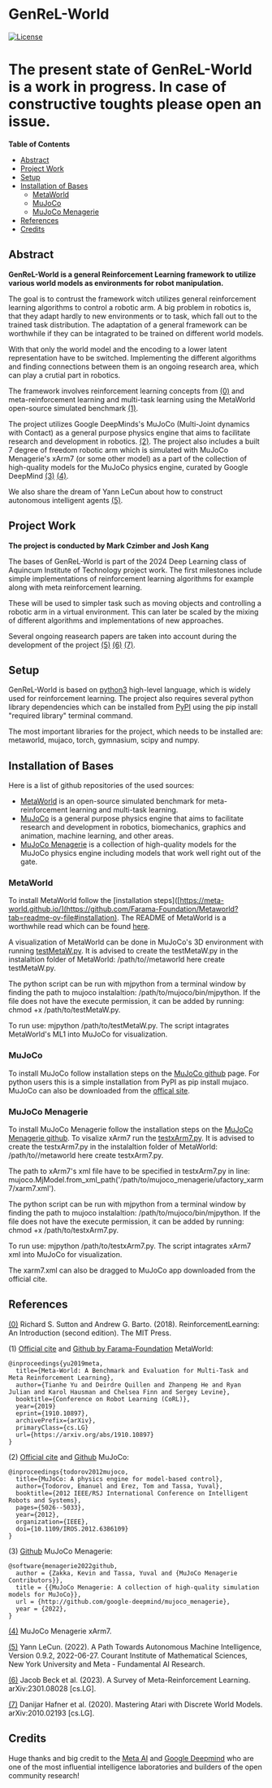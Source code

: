 # GenReL-World
[![License](https://img.shields.io/badge/license-MIT-blue.svg)](https://github.com/CIMBIBOY/GenRel-MetaWorld/blob/master/LICENSE)

# The present state of GenReL-World is a work in progress. In case of constructive toughts please open an issue.

__Table of Contents__
- [Abstract](#abstract)
- [Project Work](#project)
- [Setup](#setup)
- [Installation of Bases](#installation-of-bases)
  * [MetaWorld](#metaworld)
  * [MuJoCo](#mujoco)
  * [MuJoCo Menagerie](#menagerie)
- [References](#references)
- [Credits](#credits)

## Abstract

__GenReL-World is a general Reinforcement Learning framework to utilize various world models as environments for robot manipulation.__

The goal is to contrust the framework witch utilizes general reinforcement learning algorithms to control a robotic arm. A big problem in robotics is, that they adapt hardly to new environments or to task, which fall out to the trained task distribution. 
The adaptation of a general framework can be worthwhile if they can be intagrated to be trained on different world models. 

With that only the world model and the encoding to a lower latent representation have to be switched. 
Implementing the different algorithms and finding connections between them is an ongoing research area, which can play a crutial part in robotics. 

The framework involves reinforcement learning concepts from [(0)](https://www.andrew.cmu.edu/course/10-703/textbook/BartoSutton.pdf) and meta-reinforcement learning and multi-task learning using the MetaWorld open-source simulated benchmark [(1)](https://meta-world.github.io/). 

The project utilizes Google DeepMinds's MuJoCo (Multi-Joint dynamics with Contact) as a general purpose physics engine that aims to facilitate research and development in robotics. [(2)](https://mujoco.org/). The project also includes a built 7 degree of freedom robotic arm which is simulated with MuJoCo Menagerie's xArm7 (or some other model) as a part of the collection of high-quality models for the MuJoCo physics engine, curated by Google DeepMind [(3)](https://github.com/google-deepmind/mujoco_menagerie) [(4)](https://github.com/google-deepmind/mujoco_menagerie/tree/main/ufactory_xarm7). 

We also share the dream of Yann LeCun about how to construct autonomous intelligent agents [(5)](https://openreview.net/pdf?id=BZ5a1r-kVsf).

## Project Work 

__The project is conducted by Mark Czimber and Josh Kang__

The bases of GenReL-World is part of the 2024 Deep Learning class of Aquincum Institute of Technology project work. 
The first milestones include simple implementations of reinforcement learning algorithms for example along with meta reinforcement learning. 

These will be used to simpler task such as moving objects and controlling a robotic arm in a virtual environment. 
This can later be scaled by the mixing of different algorithms and implementations of new approaches. 

Several ongoing reasearch papers are taken into account during the development of the project [(5)](https://openreview.net/pdf?id=BZ5a1r-kVsf) [(6)](https://arxiv.org/abs/2301.08028) [(7)](https://arxiv.org/abs/2010.02193).  

## Setup

GenReL-World is based on [python3](https://www.python.org/downloads/) high-level language, which is widely used for reinforcement learning. 
The project also requires several python library dependencies which can be installed from [PyPI](https://pypi.org/) using the pip install "required library" terminal command. 

The most important libraries for the project, which needs to be installed are: metaworld, mujaco, torch, gymnasium, scipy and numpy.

## Installation of Bases
Here is a list of github repositories of the used sources: 

* [MetaWorld](https://meta-world.github.io/) is an open-source simulated benchmark for meta-reinforcement learning and multi-task learning. 
* [MuJoCo](https://github.com/google-deepmind/mujoco) is a general purpose physics engine that aims to facilitate research and development in robotics, biomechanics, graphics and animation, machine learning, and other areas. 
* [MuJoCo Menagerie](https://github.com/google-deepmind/mujoco_menagerie) is a collection of high-quality models for the MuJoCo physics engine including models that work well right out of the gate.

### MetaWorld
To install MetaWorld follow the [installation steps]([https://meta-world.github.io/](https://github.com/Farama-Foundation/Metaworld?tab=readme-ov-file#installation).
The README of MetaWorld is a worthwhile read which can be found [here](https://github.com/Farama-Foundation/Metaworld/blob/master/README.md).

A visualization of MetaWorld can be done in MuJoCo's 3D environment with running [testMetaW.py](https://github.com/CIMBIBOY/GenReL-World/blob/main/testMetaW.py). 
It is advised to create the testMetaW.py in the instalaltion folder of MetaWorld: /path/to//metaworld here create testMetaW.py. 

The python script can be run with mjpython from a terminal window by finding the path to mujoco instalaltion: /path/to/mujoco/bin/mjpython. 
If the file does not have the execute permission, it can be added by running: chmod +x /path/to/testMetaW.py. 

To run use: mjpython /path/to/testMetaW.py. The script intagrates MetaWorld's ML1 into MuJoCo for visualization. 

### MuJoCo
To install MuJoCo follow installation steps on the [MuJoCo github](https://github.com/google-deepmind/mujoco) page. 
For python users this is a simple installation from PyPI as pip install mujaco. 
MuJoCo can also be downloaded from the [offical site](https://mujoco.org/).

### MuJoCo Menagerie
To install MuJoCo Menagerie follow the installation steps on the [MuJoCo Menagerie github](https://github.com/google-deepmind/mujoco_menagerie/tree/main?tab=readme-ov-file#installation-and-usage). To visalize xArm7 run the [testxArm7.py](https://github.com/CIMBIBOY/GenReL-World/blob/main/testxArm7.py). 
It is advised to create the testxArm7.py in the instalaltion folder of MetaWorld: /path/to//metaworld here create testxArm7.py.

The path to xArm7's xml file have to be specified in testxArm7.py in line: 
mujoco.MjModel.from_xml_path('/path/to/mujoco_menagerie/ufactory_xarm7/xarm7.xml'). 

The python script can be run with mjpython from a terminal window by finding the path to mujoco instalaltion: /path/to/mujoco/bin/mjpython. If the file does not have the execute permission, it can be added by running: chmod +x /path/to/testxArm7.py. 

To run use: mjpython /path/to/testxArm7.py. The script intagrates xArm7 xml into MuJoCo for visualization. 

The xarm7.xml can also be dragged to MuJoCo app downloaded from the official cite.

## References 

[(0)](https://www.andrew.cmu.edu/course/10-703/textbook/BartoSutton.pdf) Richard S. Sutton and Andrew G. Barto. (2018). ReinforcementLearning: An Introduction (second edition). The MIT Press. 

(1) [Official cite](https://meta-world.github.io/) and
[Github by Farama-Foundation](https://github.com/Farama-Foundation/Metaworld)
MetaWorld: 
```
@inproceedings{yu2019meta,
  title={Meta-World: A Benchmark and Evaluation for Multi-Task and Meta Reinforcement Learning},
  author={Tianhe Yu and Deirdre Quillen and Zhanpeng He and Ryan Julian and Karol Hausman and Chelsea Finn and Sergey Levine},
  booktitle={Conference on Robot Learning (CoRL)},
  year={2019}
  eprint={1910.10897},
  archivePrefix={arXiv},
  primaryClass={cs.LG}
  url={https://arxiv.org/abs/1910.10897}
}
```

(2) [Official cite](https://mujoco.org/) and
[Github](https://github.com/google-deepmind/mujoco)
MuJoCo: 
```
@inproceedings{todorov2012mujoco,
  title={MuJoCo: A physics engine for model-based control},
  author={Todorov, Emanuel and Erez, Tom and Tassa, Yuval},
  booktitle={2012 IEEE/RSJ International Conference on Intelligent Robots and Systems},
  pages={5026--5033},
  year={2012},
  organization={IEEE},
  doi={10.1109/IROS.2012.6386109}
}
```

(3) [Github](https://github.com/google-deepmind/mujoco_menagerie)
MuJoCo Menagerie:
```
@software{menagerie2022github,
  author = {Zakka, Kevin and Tassa, Yuval and {MuJoCo Menagerie Contributors}},
  title = {{MuJoCo Menagerie: A collection of high-quality simulation models for MuJoCo}},
  url = {http://github.com/google-deepmind/mujoco_menagerie},
  year = {2022},
}
```

[(4)](https://github.com/google-deepmind/mujoco_menagerie/tree/main/ufactory_xarm7) MuJoCo Menagerie xArm7.

[(5)](https://openreview.net/pdf?id=BZ5a1r-kVsf) Yann LeCun. (2022). A Path Towards Autonomous Machine Intelligence, Version 0.9.2, 2022-06-27. Courant Institute of Mathematical Sciences, New York University and Meta - Fundamental AI Research. 

[(6)](https://arxiv.org/abs/2301.08028) Jacob Beck et al. (2023). A Survey of Meta-Reinforcement Learning. arXiv:2301.08028 [cs.LG].

[(7)](https://arxiv.org/abs/2010.02193) Danijar Hafner et al. (2020).	Mastering Atari with Discrete World Models. arXiv:2010.02193 [cs.LG].

## Credits 

Huge thanks and big credit to the [Meta AI](https://ai.meta.com/) and [Google Deepmind](https://deepmind.google/) who are one of the most influential intelligence laboratories and builders of the open community research!








